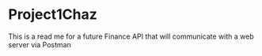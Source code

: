 # Project1Chaz

This is a read me for a future Finance API that will communicate with a web server via Postman
